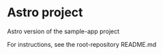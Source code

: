 # Astro project
Astro version of the sample-app project

For instructions, see the root-repository README.md